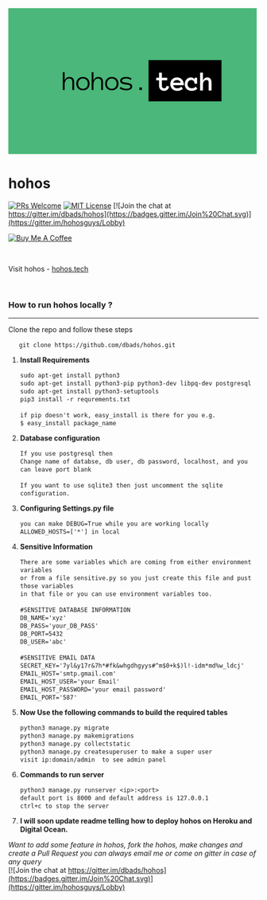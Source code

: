 <img src="./hohos/hohos/static/img/homepics/hohos (1).png">

<h1>hohos</h1> 

[![PRs Welcome](https://img.shields.io/badge/PRs-welcome-brightgreen.svg?style=flat-square)](http://makeapullrequest.com)
[![MIT License](https://img.shields.io/github/license/dawnlabs/carbon.svg)](https://github.com/dbads/hohos/blob/master/LICENSE)
[![Join the chat at https://gitter.im/dbads/hohos](https://badges.gitter.im/Join%20Chat.svg)](https://gitter.im/hohosguys/Lobby)<br>

<a href="https://www.buymeacoffee.com/dbads" target="_blank"><img src="https://www.buymeacoffee.com/assets/img/custom_images/purple_img.png" alt="Buy Me A Coffee" style="height: auto !important;width: auto !important;" ></a>

<br>

Visit hohos - [hohos.tech](http://hohos.tech)

<br>

<h3>How to run hohos locally ?</h3><hr>
      
Clone the repo and follow these steps 

       git clone https://github.com/dbads/hohos.git

1. **Install Requirements**
   
       sudo apt-get install python3
       sudo apt-get install python3-pip python3-dev libpq-dev postgresql
       sudo apt-get install python3-setuptools
       pip3 install -r requrements.txt

       if pip doesn't work, easy_install is there for you e.g.
       $ easy_install package_name

2. **Database configuration**

       If you use postgresql then
       Change name of databse, db user, db password, localhost, and you can leave port blank

       If you want to use sqlite3 then just uncomment the sqlite configuration.

3. **Configuring Settings.py file** 

       you can make DEBUG=True while you are working locally
       ALLOWED_HOSTS=['*'] in local

4. **Sensitive Information**
     
       There are some variables which are coming from either environment variables 
       or from a file sensitive.py so you just create this file and pust those variables 
       in that file or you can use environment variables too. 

       #SENSITIVE DATABASE INFORMATION
       DB_NAME='xyz'
       DB_PASS='your_DB_PASS'
       DB_PORT=5432
       DB_USER='abc'

       #SENSITIVE EMAIL DATA
       SECRET_KEY='7yl&y17r&7h*#fk&whgdhgyys#^m$0+k$)l!-idm*md%w_ldcj'
       EMAIL_HOST='smtp.gmail.com' 
       EMAIL_HOST_USER='your Email'
       EMAIL_HOST_PASSWORD='your email password'
       EMAIL_PORT='587'

5. **Now Use the following commands to build the required tables**

       python3 manage.py migrate
       python3 manage.py makemigrations
       python3 manage.py collectstatic
       python3 manage.py createsuperuser to make a super user
       visit ip:domain/admin  to see admin panel
       
6. **Commands to run server**

       python3 manage.py runserver <ip>:<port>
       default port is 8000 and default address is 127.0.0.1
       ctrl+c to stop the server

7. **I will soon update readme telling how to deploy hohos on Heroku and Digital Ocean.**

       
*Want to add some feature in hohos, fork the hohos, make changes and create a Pull Request*
*you can always email me or come on gitter in case of any query*       
[![Join the chat at https://gitter.im/dbads/hohos](https://badges.gitter.im/Join%20Chat.svg)](https://gitter.im/hohosguys/Lobby)<br>

